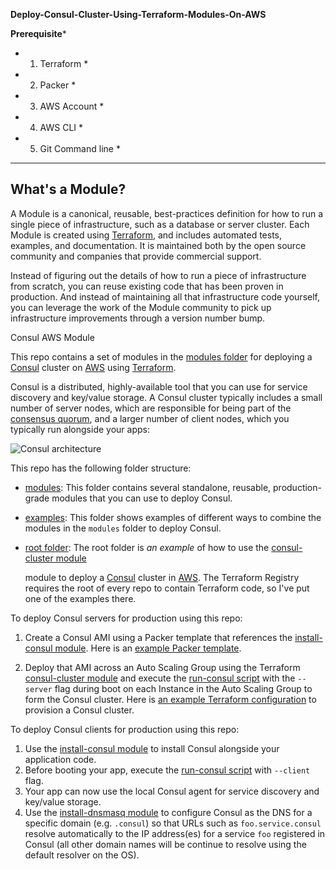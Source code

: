 **Deploy-Consul-Cluster-Using-Terraform-Modules-On-AWS** 

********Prerequisite*********
*   1. Terraform            *
*   2. Packer               *
*   3. AWS Account          *
*   4. AWS CLI              *
*   5. Git Command line     *
*****************************


## What's a Module?

A Module is a canonical, reusable, best-practices definition for how to run a single piece of infrastructure, such
as a database or server cluster. Each Module is created using [Terraform](https://www.terraform.io/), and
includes automated tests, examples, and documentation. It is maintained both by the open source community and
companies that provide commercial support.

Instead of figuring out the details of how to run a piece of infrastructure from scratch, you can reuse
existing code that has been proven in production. And instead of maintaining all that infrastructure code yourself,
you can leverage the work of the Module community to pick up infrastructure improvements through
a version number bump.



 Consul AWS Module

This repo contains a set of modules in the [modules folder](https://github.com/nakulbhati/Automated-Deployment-Of-Consul-Cluster-Using-Terraform/tree/master/modules) for deploying a [Consul](https://www.consul.io/) cluster on
[AWS](https://aws.amazon.com/) using [Terraform](https://www.terraform.io/). 

Consul is a distributed, highly-available tool that you can use for service discovery and key/value storage. A Consul cluster typically includes a small number of server nodes, which are responsible for being part of the [consensus
quorum](https://www.consul.io/docs/internals/consensus.html), and a larger number of client nodes, which you typically run alongside your apps:

![Consul architecture](https://github.com/hashicorp/terraform-aws-consul/blob/master/_docs/architecture.png?raw=true)



This repo has the following folder structure:

* [modules](https://github.com/nakulbhati/Automated-Deployment-Of-Consul-Cluster-Using-Terraform/tree/master/modules): This folder contains several standalone, reusable, production-grade modules that you can use to deploy Consul.
* [examples](https://github.com/nakulbhati/Automated-Deployment-Of-Consul-Cluster-Using-Terraform/tree/master/examples): This folder shows examples of different ways to combine the modules in the `modules` folder to deploy Consul.
* [root folder](https://github.com/nakulbhati/Automated-Deployment-Of-Consul-Cluster-Using-Terraform/tree/master/examples/root-example): The root folder is *an example* of how to use the [consul-cluster module](https://github.com/nakulbhati/Automated-Deployment-Of-Consul-Cluster-Using-Terraform/tree/master/modules/consul-cluster)

  module to deploy a [Consul](https://www.consul.io/) cluster in [AWS](https://aws.amazon.com/). The Terraform Registry requires the root of every repo to contain Terraform code, so I've put one of the examples there. 

To deploy Consul servers for production using this repo:

1. Create a Consul AMI using a Packer template that references the [install-consul module](https://github.com/nakulbhati/Automated-Deployment-Of-Consul-Cluster-Using-Terraform/tree/master/modules/install-consul).
   Here is an [example Packer template](https://github.com/hashicorp/terraform-aws-consul/tree/master/examples/consul-ami#quick-start).


2. Deploy that AMI across an Auto Scaling Group using the Terraform [consul-cluster module](https://github.com/hashicorp/terraform-aws-consul/tree/master/modules/consul-cluster)
   and execute the [run-consul script](https://github.com/hashicorp/terraform-aws-consul/tree/master/modules/run-consul) with the `--server` flag during boot on each
   Instance in the Auto Scaling Group to form the Consul cluster. Here is [an example Terraform
   configuration](https://github.com/hashicorp/terraform-aws-consul/tree/master/examples/root-example#quick-start) to provision a Consul cluster.

To deploy Consul clients for production using this repo:

1. Use the [install-consul module](https://github.com/nakulbhati/Automated-Deployment-Of-Consul-Cluster-Using-Terraform/tree/master/modules/install-consul) to install Consul alongside your application code.
1. Before booting your app, execute the [run-consul script](hhttps://github.com/nakulbhati/Automated-Deployment-Of-Consul-Cluster-Using-Terraform/tree/master/modules/run-consul) with `--client` flag.
1. Your app can now use the local Consul agent for service discovery and key/value storage.
1. Use the [install-dnsmasq module](https://github.com/nakulbhati/Automated-Deployment-Of-Consul-Cluster-Using-Terraform/tree/master/install-dnsmasq) to configure Consul as the DNS for a
   specific domain (e.g. `.consul`) so that URLs such as `foo.service.consul` resolve automatically to the IP
   address(es) for a service `foo` registered in Consul (all other domain names will be continue to resolve using the
   default resolver on the OS).


